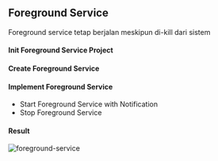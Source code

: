## Foreground Service
Foreground service tetap berjalan meskipun di-kill dari sistem

#### Init Foreground Service Project

#### Create Foreground Service

#### Implement Foreground Service
- Start Foreground Service with Notification
- Stop Foreground Service

#### Result
![foreground-service](https://user-images.githubusercontent.com/27923352/193584568-a2ff93e3-9189-49f6-ae59-3c98e9fdfe9b.gif)
